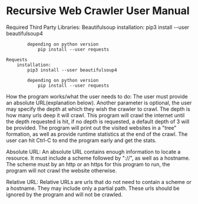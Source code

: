 # Recursive Web Crawler User Manual

Required Third Party Libraries:
    Beautifulsoup
        installation:
            pip3 install --user beautifulsoup4
            
            depending on python version
                pip install --user requests
            
    Requests
        installation:
            pip3 install --user beautifulsoup4
            
            depending on python version
                pip install --user requests


How the program works/what the user needs to do:
    The user must provide an absolute URL(explanation below). Another parameter is optional, the user may specify the depth at which they wish the crawler to crawl. The depth is how many urls deep it will crawl. 
    This program will crawl the internet until the depth requested is hit, if no depth is requested, a default depth of 3 will be provided.
    The program will print out the visited websites in a "tree" formation, as well as provide runtime statistics at the end of the crawl.
    The user can hit Ctrl-C to end the program early and get the stats.

    
Absolute URL:
    An absolute URL contains enough information to locate a resource. It must include a scheme followed by "://", as well as a hostname.
    The scheme must by an http or an https for this program to run, the program will not crawl the website otherwise.

Relative URL:
    Relative URLs are urls that do not need to contain a scheme or a hostname. They may include only a partial path. These urls should be ignored by the program and will not be crawled.

